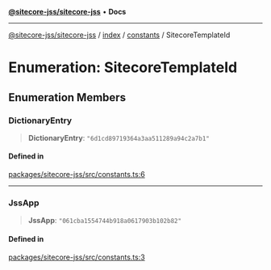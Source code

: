 [**@sitecore-jss/sitecore-jss**](../../../../README.md) • **Docs**

***

[@sitecore-jss/sitecore-jss](../../../../README.md) / [index](../../../README.md) / [constants](../README.md) / SitecoreTemplateId

# Enumeration: SitecoreTemplateId

## Enumeration Members

### DictionaryEntry

> **DictionaryEntry**: `"6d1cd89719364a3aa511289a94c2a7b1"`

#### Defined in

[packages/sitecore-jss/src/constants.ts:6](https://github.com/Sitecore/jss/blob/ae6f916d439f946bec091261304f83eefbcedd38/packages/sitecore-jss/src/constants.ts#L6)

***

### JssApp

> **JssApp**: `"061cba1554744b918a0617903b102b82"`

#### Defined in

[packages/sitecore-jss/src/constants.ts:3](https://github.com/Sitecore/jss/blob/ae6f916d439f946bec091261304f83eefbcedd38/packages/sitecore-jss/src/constants.ts#L3)
